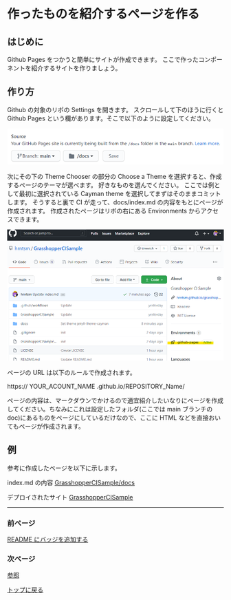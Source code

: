 # 作ったものを紹介するページを作る

## はじめに

Github Pages をつかうと簡単にサイトが作成できます。
ここで作ったコンポーネントを紹介するサイトを作りましょう。

## 作り方

Github の対象のリポの Settings を開きます。
スクロールして下のほうに行くと Github Pages という欄があります。そこで以下のように設定してください。

![](https://github.com/hrntsm/zenn_articles/blob/master/books/grasshopper-ci/image/Pages.png?raw=true)

次にその下の Theme Chooser の部分の Choose a Theme を選択すると、作成するページのテーマが選べます。
好きなものを選んでください。
ここでは例として最初に選択されている Cayman theme を選択してまずはそのままコミットします。
そうすると裏で CI が走って、docs/index.md の内容をもとにページが作成されます。
作成されたページはリポの右にある Environments からアクセスできます。

![](https://github.com/hrntsm/zenn_articles/blob/master/books/grasshopper-ci/image/environment.png?raw=true)

ページの URL は以下のルールで作成されます。

https:// YOUR_ACOUNT_NAME .github.io/REPOSITORY_Name/

ページの内容は、マークダウンでかけるので適宜紹介したいなりにページを作成してください。ちなみにこれは設定したフォルダ(ここでは main ブランチの doc)にあるものをページにしているだけなので、ここに HTML などを直接おいてもページが作成されます。

## 例

参考に作成したページを以下に示します。

index.md の内容 [GrasshopperCISample/docs](https://github.com/hrntsm/GrasshopperCISample/tree/main/docs)

デプロイされたサイト [GrasshopperCISample](https://hrntsm.github.io/GrasshopperCISample/)

---

### 前ページ
[README にバッジを追加する](add-badge)

### 次ページ
[参照](reference)

[トップに戻る](tutorial-chapters)
